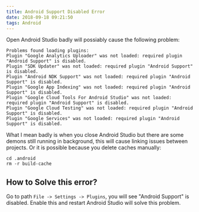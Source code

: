 ```yaml
---
title: Android Support Disabled Error
date: 2018-09-18 09:21:50
tags: Android
---
```


Open Android Studio badly will possiably cause the following problem:

```
Problems found loading plugins:
Plugin "Google Analytics Uploader" was not loaded: required plugin "Android Support" is disabled.
Plugin "SDK Updater" was not loaded: required plugin "Android Support" is disabled.
Plugin "Android NDK Support" was not loaded: required plugin "Android Support" is disabled.
Plugin "Google App Indexing" was not loaded: required plugin "Android Support" is disabled.
Plugin "Google Cloud Tools For Android Studio" was not loaded: required plugin "Android Support" is disabled.
Plugin "Google Cloud Testing" was not loaded: required plugin "Android Support" is disabled.
Plugin "Google Services" was not loaded: required plugin "Android Support" is disabled.
```

What I mean badly is when you close Android Studio but there are some demons still running in background, this will cause linking issues between projects. Or it is possible because you delete caches manually:

```
cd .android
rm -r build-cache
```

## How to Solve this error?

Go to path `File -> Settings -> Plugins`, you will see "Android Support" is disabled. Enable this and restart Android Studio will solve this problem.
